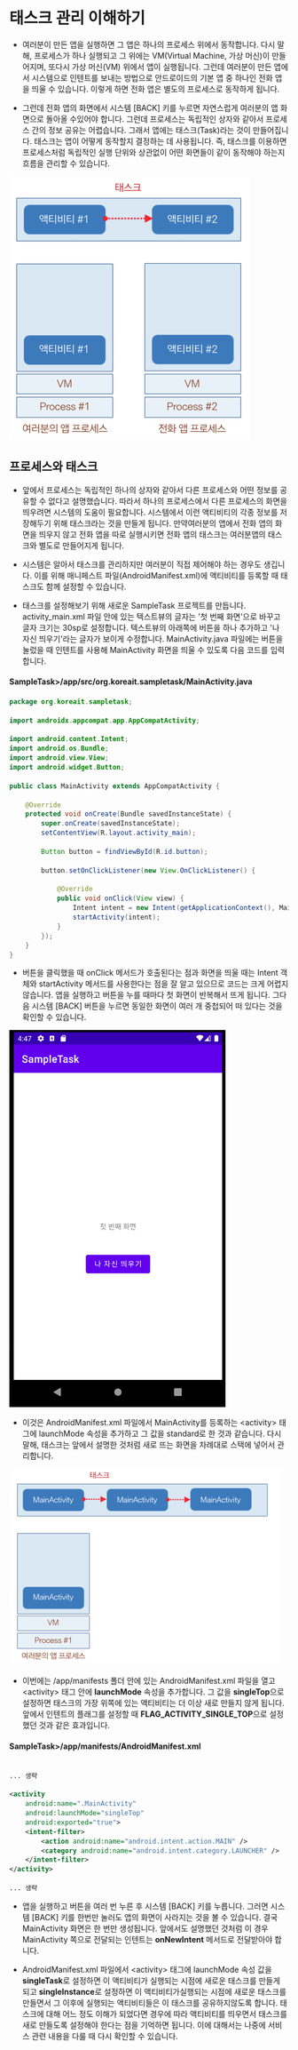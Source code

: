 # 태스크 관리 이해하기

- 여러분이 만든 앱을 실행하면 그 앱은 하나의 프로세스 위에서 동작합니다. 다시 말해, 프로세스가 하나 실행되고 그 위에는 VM(Virtual Machine, 가상 머신)이 만들어지며, 또다시 가상 머신(VM) 위에서 앱이 실행됩니다. 그런데 여러분이 만든 앱에서 시스템으로 인텐트를 보내는 방법으로 안드로이드의 기본 앱 중 하나인 전화 앱을 띄울 수 있습니다. 이렇게 하면 전화 앱은 별도의 프로세스로 동작하게 됩니다.

- 그런데 전화 앱의 화면에서 시스템 [BACK] 키를 누르면 자연스럽게 여러분의 앱 화면으로 돌아올 수있어야 합니다. 그런데 프로세스는 독립적인 상자와 같아서 프로세스 간의 정보 공유는 어렵습니다. 그래서 앱에는 태스크(Task)라는 것이 만들어집니다. 태스크는 앱이 어떻게 동작할지 결정하는 데 사용됩니다. 즉, 태스크를 이용하면 프로세스처럼 독립적인 실행 단위와 상관없이 어떤 화면들이 같이 동작해야 하는지 흐름을 관리할 수 있습니다.

![image1](https://raw.githubusercontent.com/yonggyo1125/curriculum300H/main/7.Android(60%EC%8B%9C%EA%B0%84)/4~5%EC%9D%BC%EC%B0%A8(6h)%20-%20%EB%A0%88%EC%9D%B4%EC%95%84%EC%9B%83%20%EC%9D%B8%ED%94%8C%EB%A0%88%EC%9D%B4%EC%85%98%2C%20%ED%99%94%EB%A9%B4%EC%A0%84%ED%99%98%20%EB%93%B1/5.%20%ED%83%9C%EC%8A%A4%ED%8A%B8%20%EA%B4%80%EB%A6%AC/images/image1.png)

## 프로세스와 태스크

- 앞에서 프로세스는 독립적인 하나의 상자와 같아서 다른 프로세스와 어떤 정보를 공유할 수 없다고 설명했습니다. 따라서 하나의 프로세스에서 다른 프로세스의 화면을 띄우려면 시스템의 도움이 필요합니다. 시스템에서 이런 액티비티의 각종 정보를 저장해두기 위해 태스크라는 것을 만들게 됩니다. 만약여러분의 앱에서 전화 앱의 화면을 띄우지 않고 전화 앱을 따로 실행시키면 전화 앱의 태스크는 여러분앱의 태스크와 별도로 만들어지게 됩니다.

- 시스템은 알아서 태스크를 관리하지만 여러분이 직접 제어해야 하는 경우도 생깁니다. 이를 위해 매니페스트 파일(AndroidManifest.xml)에 액티비티를 등록할 때 태스크도 함께 설정할 수 있습니다.

- 태스크를 설정해보기 위해 새로운 SampleTask 프로젝트를 만듭니다. activity_main.xml 파일 안에 있는 텍스트뷰의 글자는 '첫 번째 화면'으로 바꾸고 글자 크기는 30sp로 설정합니다. 텍스트뷰의 아래쪽에 버튼을 하나 추가하고 '나 자신 띄우기'라는 글자가 보이게 수정합니다. MainActivity.java 파일에는 버튼을 눌렀을 때 인텐트를 사용해 MainActivity 화면을 띄울 수 있도록 다음 코드를 입력합니다.


#### SampleTask>/app/src/org.koreait.sampletask/MainActivity.java

```java
package org.koreait.sampletask;

import androidx.appcompat.app.AppCompatActivity;

import android.content.Intent;
import android.os.Bundle;
import android.view.View;
import android.widget.Button;

public class MainActivity extends AppCompatActivity {

    @Override
    protected void onCreate(Bundle savedInstanceState) {
        super.onCreate(savedInstanceState);
        setContentView(R.layout.activity_main);

        Button button = findViewById(R.id.button);

        button.setOnClickListener(new View.OnClickListener() {

            @Override
            public void onClick(View view) {
                Intent intent = new Intent(getApplicationContext(), MainActivity.class);
                startActivity(intent);
            }
        });
    }
}
```

- 버튼을 클릭했을 때 onClick 메서드가 호출된다는 점과 화면을 띄울 때는 Intent 객체와 startActivity 메서드를 사용한다는 점을 잘 알고 있으므로 코드는 크게 어렵지 않습니다. 앱을 실행하고 버튼을 누를 때마다 첫 화면이 반복해서 뜨게 됩니다. 그다음 시스템 [BACK] 버튼을 누르면 동일한 화면이 여러 개 중첩되어 떠 있다는 것을 확인할 수 있습니다.

![image2](https://raw.githubusercontent.com/yonggyo1125/curriculum300H/main/7.Android(60%EC%8B%9C%EA%B0%84)/4~5%EC%9D%BC%EC%B0%A8(6h)%20-%20%EB%A0%88%EC%9D%B4%EC%95%84%EC%9B%83%20%EC%9D%B8%ED%94%8C%EB%A0%88%EC%9D%B4%EC%85%98%2C%20%ED%99%94%EB%A9%B4%EC%A0%84%ED%99%98%20%EB%93%B1/5.%20%ED%83%9C%EC%8A%A4%ED%8A%B8%20%EA%B4%80%EB%A6%AC/images/image2.png)

- 이것은 AndroidManifest.xml 파일에서 MainActivity를 등록하는 \<activity\> 태그에 launchMode 속성을 추가하고 그 값을 standard로 한 것과 같습니다. 다시 말해, 태스크는 앞에서 설명한 것처럼 새로 뜨는 화면을 차례대로 스택에 넣어서 관리합니다.

![image3](https://raw.githubusercontent.com/yonggyo1125/curriculum300H/main/7.Android(60%EC%8B%9C%EA%B0%84)/4~5%EC%9D%BC%EC%B0%A8(6h)%20-%20%EB%A0%88%EC%9D%B4%EC%95%84%EC%9B%83%20%EC%9D%B8%ED%94%8C%EB%A0%88%EC%9D%B4%EC%85%98%2C%20%ED%99%94%EB%A9%B4%EC%A0%84%ED%99%98%20%EB%93%B1/5.%20%ED%83%9C%EC%8A%A4%ED%8A%B8%20%EA%B4%80%EB%A6%AC/images/image3.png)

- 이번에는 /app/manifests 폴더 안에 있는 AndroidManifest.xml 파일을 열고 \<activity\> 태그 안에 <b>launchMode</b> 속성을 추가합니다. 그 값을 <b>singleTop</b>으로 설정하면 태스크의 가장 위쪽에 있는 액티비티는 더 이상 새로 만들지 않게 됩니다. 앞에서 인텐트의 플래그를 설정할 때 <b>FLAG_ACTIVITY_SINGLE_TOP</b>으로 설정했던 것과 같은 효과입니다.

#### SampleTask>/app/manifests/AndroidManifest.xml

```xml

... 생략 

<activity
	android:name=".MainActivity"
	android:launchMode="singleTop"
	android:exported="true">
	<intent-filter>
		<action android:name="android.intent.action.MAIN" />
		<category android:name="android.intent.category.LAUNCHER" />
	</intent-filter>
</activity>

... 생략 

```

- 앱을 실행하고 버튼을 여러 번 누른 후 시스템 [BACK] 키를 누릅니다. 그러면 시스템 [BACK] 키를 한번만 눌러도 앱의 화면이 사라지는 것을 볼 수 있습니다. 결국 MainActivity 화면은 한 번만 생성됩니다. 앞에서도 설명했던 것처럼 이 경우 MainActivity 쪽으로 전달되는 인텐트는 <b>onNewIntent</b> 메서드로 전달받아야 합니다.

- AndroidManifest.xml 파일에서 \<activity\> 태그에 launchMode 속성 값을 <b>singleTask</b>로 설정하면 이 액티비티가 실행되는 시점에 새로운 태스크를 만들게 되고 <b>singleInstance</b>로 설정하면 이 액티비티가실행되는 시점에 새로운 태스크를 만들면서 그 이후에 실행되는 액티비티들은 이 태스크를 공유하지않도록 합니다. 태스크에 대해 어느 정도 이해가 되었다면 경우에 따라 액티비티를 띄우면서 태스크를새로 만들도록 설정해야 한다는 점을 기억하면 됩니다. 이에 대해서는 나중에 서비스 관련 내용을 다룰 때 다시 확인할 수 있습니다.
